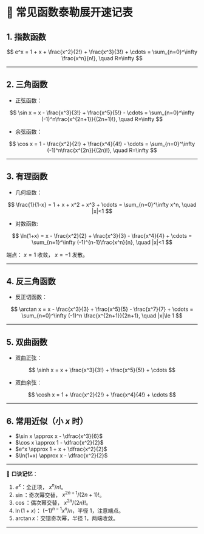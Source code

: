 
# 📑 常见函数泰勒展开速记表

## 1. 指数函数

$$
e^x = 1 + x + \frac{x^2}{2!} + \frac{x^3}{3!} + \cdots = \sum_{n=0}^\infty \frac{x^n}{n!}, \quad R=\infty
$$

---

## 2. 三角函数

* 正弦函数：

$$
\sin x = x - \frac{x^3}{3!} + \frac{x^5}{5!} - \cdots = \sum_{n=0}^\infty (-1)^n\frac{x^{2n+1}}{(2n+1)!}, \quad R=\infty
$$

* 余弦函数：

$$
\cos x = 1 - \frac{x^2}{2!} + \frac{x^4}{4!} - \cdots = \sum_{n=0}^\infty (-1)^n\frac{x^{2n}}{(2n)!}, \quad R=\infty
$$

---

## 3. 有理函数

* 几何级数：
  
$$
\frac{1}{1-x} = 1 + x + x^2 + x^3 + \cdots = \sum_{n=0}^\infty x^n, \quad |x|<1
$$

* 对数函数:

$$
\ln(1+x) = x - \frac{x^2}{2} + \frac{x^3}{3} - \frac{x^4}{4} + \cdots = \sum_{n=1}^\infty (-1)^{n-1}\frac{x^n}{n}, \quad |x|<1
$$

  端点： $x=1$ 收敛， $x=-1$ 发散。

---

## 4. 反三角函数

* 反正切函数：

$$
\arctan x = x - \frac{x^3}{3} + \frac{x^5}{5} - \frac{x^7}{7} + \cdots = \sum_{n=0}^\infty (-1)^n \frac{x^{2n+1}}{2n+1}, \quad |x|\le 1
$$

---

## 5. 双曲函数

* 双曲正弦：

$$
\sinh x = x + \frac{x^3}{3!} + \frac{x^5}{5!} + \cdots
$$

* 双曲余弦：

$$
\cosh x = 1 + \frac{x^2}{2!} + \frac{x^4}{4!} + \cdots
$$

---

## 6. 常用近似（小 $x$ 时）

* $\sin x \approx x - \dfrac{x^3}{6}$
* $\cos x \approx 1 - \dfrac{x^2}{2}$
* $e^x \approx 1 + x + \dfrac{x^2}{2}$
* $\ln(1+x) \approx x - \dfrac{x^2}{2}$

---

📌 **口诀记忆**：

1. $e^x$：全正项， $x^n/n!$。
2. $\sin$：奇次幂交替， $x^{2n+1}/(2n+1)!$。
3. $\cos$：偶次幂交替， $x^{2n}/(2n)!$。
4. $\ln(1+x)$： $(-1)^{n-1}x^n/n$，半径 1，注意端点。
5. $\arctan x$：交错奇次幂，半径 1，两端收敛。

---


